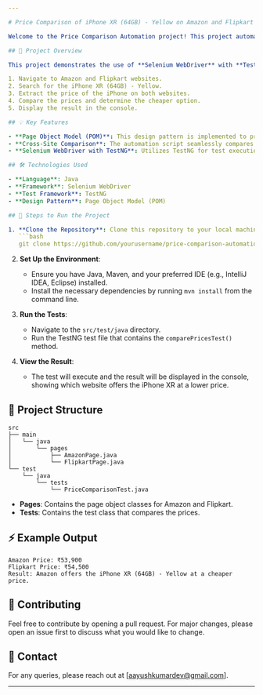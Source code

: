 ```yaml
---

# Price Comparison of iPhone XR (64GB) - Yellow on Amazon and Flipkart

Welcome to the Price Comparison Automation project! This project automates the process of comparing the price of an iPhone XR (64GB) - Yellow between two of the largest e-commerce websites in India: **Amazon** and **Flipkart**. The goal is to determine which website offers the iPhone at a lower price and print the result in the console.

## 🚀 Project Overview

This project demonstrates the use of **Selenium WebDriver** with **TestNG** in a **Page Object Model (POM)** framework to perform web automation. The script is written in **Java** and showcases how to:

1. Navigate to Amazon and Flipkart websites.
2. Search for the iPhone XR (64GB) - Yellow.
3. Extract the price of the iPhone on both websites.
4. Compare the prices and determine the cheaper option.
5. Display the result in the console.

## 💡 Key Features

- **Page Object Model (POM)**: This design pattern is implemented to promote reusability, maintainability, and readability of the code.
- **Cross-Site Comparison**: The automation script seamlessly compares prices across Amazon and Flipkart.
- **Selenium WebDriver with TestNG**: Utilizes TestNG for test execution and reporting.

## 🛠️ Technologies Used

- **Language**: Java
- **Framework**: Selenium WebDriver
- **Test Framework**: TestNG
- **Design Pattern**: Page Object Model (POM)

## 📝 Steps to Run the Project

1. **Clone the Repository**: Clone this repository to your local machine using the command:
   ```bash
   git clone https://github.com/yourusername/price-comparison-automation.git
   ```

2. **Set Up the Environment**:
   - Ensure you have Java, Maven, and your preferred IDE (e.g., IntelliJ IDEA, Eclipse) installed.
   - Install the necessary dependencies by running `mvn install` from the command line.

3. **Run the Tests**:
   - Navigate to the `src/test/java` directory.
   - Run the TestNG test file that contains the `comparePricesTest()` method.

4. **View the Result**:
   - The test will execute and the result will be displayed in the console, showing which website offers the iPhone XR at a lower price.

## 📁 Project Structure

```
src
├── main
│   └── java
│       └── pages
│           ├── AmazonPage.java
│           └── FlipkartPage.java
└── test
    └── java
        └── tests
            └── PriceComparisonTest.java
```

- **Pages**: Contains the page object classes for Amazon and Flipkart.
- **Tests**: Contains the test class that compares the prices.

## ⚡ Example Output

```
Amazon Price: ₹53,900
Flipkart Price: ₹54,500
Result: Amazon offers the iPhone XR (64GB) - Yellow at a cheaper price.
```

## 🤝 Contributing

Feel free to contribute by opening a pull request. For major changes, please open an issue first to discuss what you would like to change.


## 📧 Contact

For any queries, please reach out at [aayushkumardev@gmail.com].

---
```

